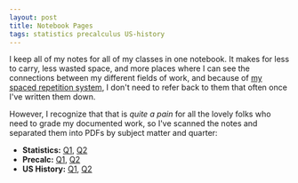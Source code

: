 ```yaml
---
layout: post
title: Notebook Pages
tags: statistics precalculus US-history
---
```


I keep all of my notes for all of my classes in one notebook. It makes for less to carry, less wasted space, and more places where I can see the connections between my different fields of work, and because of [my spaced repetition system](PLACEHOLDER), I don't need to refer back to them that often once I've written them down.

However, I recognize that that is *quite a pain* for all the lovely folks who need to grade my documented work, so I've scanned the notes and separated them into PDFs by subject matter and quarter:

- **Statistics:** [Q1](PLACEHOLDER), [Q2](PLACEHOLDER)
- **Precalc:** [Q1](PLACEHOLDER), [Q2](PLACEHOLDER)
- **US History:** [Q1](PLACEHOLDER), [Q2](PLACEHOLDER)
